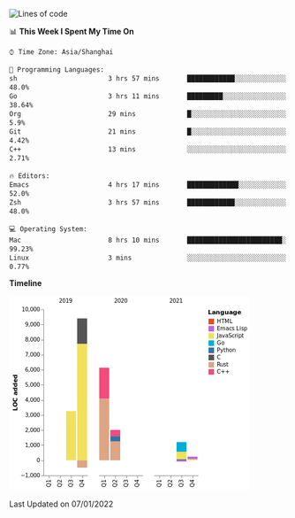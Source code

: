 <!--START_SECTION:waka-->
![Lines of code](https://img.shields.io/badge/From%20Hello%20World%20I%27ve%20Written-22%20Thousand%20lines%20of%20code-blue)

📊 **This Week I Spent My Time On** 

```text
⌚︎ Time Zone: Asia/Shanghai

💬 Programming Languages: 
sh                       3 hrs 57 mins       ████████████░░░░░░░░░░░░░   48.0% 
Go                       3 hrs 11 mins       █████████░░░░░░░░░░░░░░░░   38.64% 
Org                      29 mins             █░░░░░░░░░░░░░░░░░░░░░░░░   5.9% 
Git                      21 mins             █░░░░░░░░░░░░░░░░░░░░░░░░   4.42% 
C++                      13 mins             ░░░░░░░░░░░░░░░░░░░░░░░░░   2.71%

🔥 Editors: 
Emacs                    4 hrs 17 mins       █████████████░░░░░░░░░░░░   52.0% 
Zsh                      3 hrs 57 mins       ████████████░░░░░░░░░░░░░   48.0%

💻 Operating System: 
Mac                      8 hrs 10 mins       ████████████████████████░   99.23% 
Linux                    3 mins              ░░░░░░░░░░░░░░░░░░░░░░░░░   0.77%

```

**Timeline**

![Chart not found](https://raw.githubusercontent.com/nasen23/nasen23/master/charts/bar_graph.png) 


 Last Updated on 07/01/2022
<!--END_SECTION:waka-->
